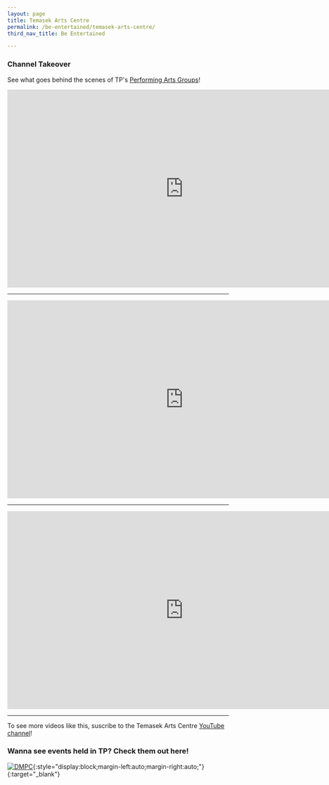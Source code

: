 ```yaml
---
layout: page
title: Temasek Arts Centre
permalink: /be-entertained/temasek-arts-centre/
third_nav_title: Be Entertained

---
```


### Channel Takeover
See what goes behind the scenes of TP's <a href="https://tp-vc-prod.netlify.app/be-involved/performing-arts/">Performing Arts Groups</a>!
<div class="bp-youtube">
    <iframe width="800" height="450" style="display:block;margin-left:auto;margin-right:auto;" src="https://www.youtube.com/embed/p27P9kSYUDg" frameborder="0" allow="accelerometer; autoplay; encrypted-media; gyroscope; picture-in-picture" allowfullscreen></iframe>
</div>

---
<div class="bp-youtube">
    <iframe width="800" height="450" style="display:block;margin-left:auto;margin-right:auto;" src="https://www.youtube.com/embed/XVK6czhYq4A" frameborder="0" allow="accelerometer; autoplay; encrypted-media; gyroscope; picture-in-picture" allowfullscreen></iframe>
</div>

---

<div class="bp-youtube">
    <iframe width="800" height="450" style="display:block;margin-left:auto;margin-right:auto;" src="https://www.youtube.com/embed/tDpTjwGP8v8" frameborder="0" allow="accelerometer; autoplay; encrypted-media; gyroscope; picture-in-picture" allowfullscreen></iframe>
</div>

---

To see more videos like this, suscribe to the Temasek Arts Centre <a href="https://www.viddsee.com/channel/filmmakersdft" target="_blank">YouTube channel</a>!

### Wanna see events held in TP? Check them out here!
[![DMPC]({{site.baseurl}}/images/DMPCBanner.jpg)](https://www.flickr.com/photos/digitalmediacrewtp/albums){:style="display:block;margin-left:auto;margin-right:auto;"}{:target="_blank"}
